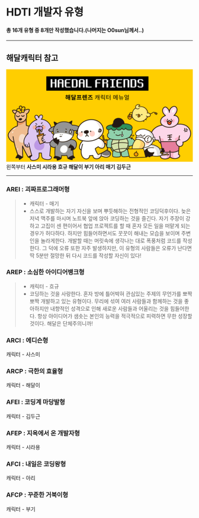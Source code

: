 HDTI 개발자 유형
==
#### 총 16개 유형 중 8개만 작성했습니다.(나머지는 O0sun님께서..)
***
## 해달캐릭터 참고
![해달캐릭터](./images/해달캐릭터.png)
왼쪽부터 **사스미 시라용 흐규 해달이 부기 아리 매기 김두근**
***
### AREI : 괴짜프로그래머형
> * 캐릭터 - 매기  
> * 스스로 개발하는 자기 자신을 보며 뿌듯해하는 전형적인 코딩덕후이다. 늦은 저녁 맥주를 마시며 노트북 앞에 앉아 코딩하는 것을 즐긴다. 자기 주장이 강하고 고집이 센 편이어서 협업 프로젝트를 할 때 혼자 모든 일을 떠맡게 되는 경우가 허다하다. 하지만 힘들어하면서도 꿋꿋이 해내는 모습을 보이며 주변인을 놀라게한다. 개발할 때는 머릿속에 생각나는 대로 폭풍처럼 코드를 작성한다. 그 덕에 오류 또한 자주 발생하지만, 이 유형의 사람들은 오류가 난다면 딱 5분만 절망한 뒤 다시 코드를 작성할 자신이 있다!
### AREP : 소심한 아이디어뱅크형
> * 캐릭터 - 흐규  
> * 코딩하는 것을 사랑한다. 혼자 방에 틀어박혀 관심있는 주제의 무언가를 뽀짝뽀짝 개발하고 있는 유형이다. 무리에 섞여 여러 사람들과 함께하는 것을 좋아하지만 내향적인 성격으로 인해 새로운 사람들과 어울리는 것을 힘들어한다. 항상 아이디어가 샘솟는 본인의 능력을 적극적으로 피력하면 무한 성장할 것이다. 해달은 단체주의니까! 
### ARCI : 에디슨형
캐릭터 - 사스미  

### ARCP : 극한의 효율형
캐릭터 - 해달이  

### AFEI : 코딩계 마당발형
캐릭터 - 김두근  

### AFEP : 지옥에서 온 개발자형
캐릭터 - 시라용  

### AFCI : 내일은 코딩왕형
캐릭터 - 아리  

### AFCP : 꾸준한 거북이형
캐릭터 - 부기  
